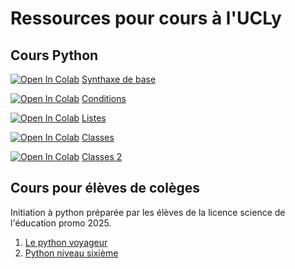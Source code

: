 # Ressources pour cours à l'UCLy

## Cours Python

[![Open In Colab](https://colab.research.google.com/assets/colab-badge.svg)](https://colab.research.google.com/github/UCLy/cours/blob/master/1_syntaxe_bases.ipynb) [Synthaxe de base](1_syntaxe_bases.ipynb)

[![Open In Colab](https://colab.research.google.com/assets/colab-badge.svg)](https://colab.research.google.com/github/UCLy/cours/blob/master/2_conditions.ipynb) [Conditions](2_conditions.ipynb)

[![Open In Colab](https://colab.research.google.com/assets/colab-badge.svg)](https://colab.research.google.com/github/UCLy/cours/blob/master/3_listes_etudiants.ipynb) [Listes](3_listes_etudiants.ipynb)

[![Open In Colab](https://colab.research.google.com/assets/colab-badge.svg)](https://colab.research.google.com/github/UCLy/cours/blob/master/4_classes.ipynb) [Classes](4_classes.ipynb)

[![Open In Colab](https://colab.research.google.com/assets/colab-badge.svg)](https://colab.research.google.com/github/UCLy/cours/blob/master/5_classes_2.ipynb) [Classes 2](5_classes_2.ipynb)

## Cours pour élèves de colèges

Initiation à python préparée par les élèves de la licence science de l'éducation promo 2025.

1. [Le python voyageur](sef/Le_Python_Voyageur.ipynb)
2. [Python niveau sixième](sef/Python_niveau_sixieme.ipynb) 
